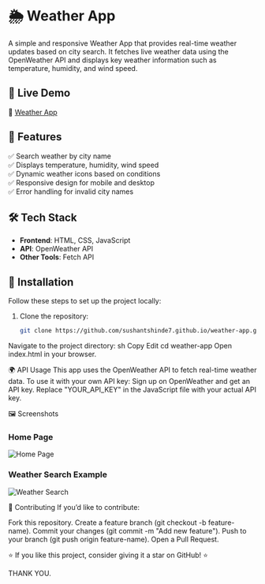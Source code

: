 # 🌦️ Weather App

A simple and responsive Weather App that provides real-time weather updates based on city search. It fetches live weather data using the OpenWeather API and displays key weather information such as temperature, humidity, and wind speed.

## 🚀 Live Demo
🔗 [Weather App](https://sushantshinde7.github.io/weather-app/)

## 📌 Features
✅ Search weather by city name  
✅ Displays temperature, humidity, wind speed  
✅ Dynamic weather icons based on conditions  
✅ Responsive design for mobile and desktop  
✅ Error handling for invalid city names  

## 🛠️ Tech Stack
- **Frontend**: HTML, CSS, JavaScript  
- **API**: OpenWeather API  
- **Other Tools**: Fetch API  

## 🔧 Installation
Follow these steps to set up the project locally:

1. Clone the repository:
   ```sh
   git clone https://github.com/sushantshinde7.github.io/weather-app.git
Navigate to the project directory:
sh
Copy
Edit
cd weather-app
Open index.html in your browser.

🌍 API Usage
This app uses the OpenWeather API to fetch real-time weather data.
To use it with your own API key:
Sign up on OpenWeather and get an API key.
Replace "YOUR_API_KEY" in the JavaScript file with your actual API key.

🖼️ Screenshots
### Home Page  
![Home Page](screenshots/weather-homepage.png)

### Weather Search Example  
![Weather Search](screenshots/weather-app-search.png)


🤝 Contributing
If you’d like to contribute:

Fork this repository.
Create a feature branch (git checkout -b feature-name).
Commit your changes (git commit -m "Add new feature").
Push to your branch (git push origin feature-name).
Open a Pull Request.

⭐ If you like this project, consider giving it a star on GitHub! ⭐


THANK YOU.
